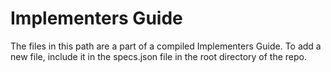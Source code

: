 # Implementers Guide

The files in this path are a part of a compiled Implementers Guide.
To add a new file, include it in the specs.json file in the root directory of the repo.
